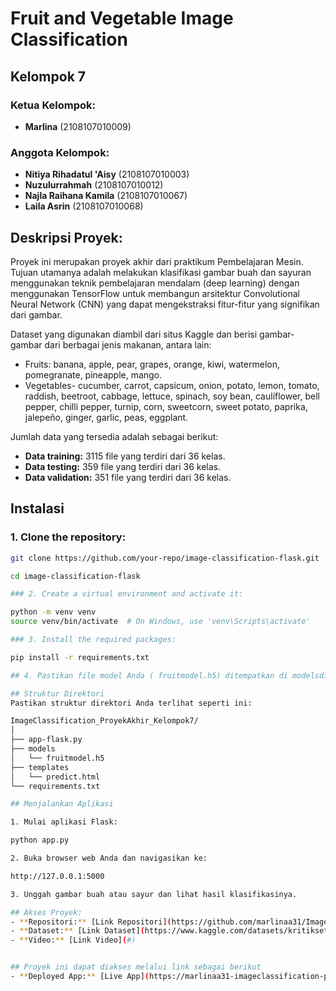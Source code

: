 # Fruit and Vegetable Image Classification

## Kelompok 7

### Ketua Kelompok:
- **Marlina** (2108107010009)

### Anggota Kelompok:
- **Nitiya Rihadatul 'Aisy** (2108107010003)
- **Nuzulurrahmah** (2108107010012)
- **Najla Raihana Kamila** (2108107010067)
- **Laila Asrin** (2108107010068)

## Deskripsi Proyek:
Proyek ini merupakan proyek akhir dari praktikum Pembelajaran Mesin. Tujuan utamanya adalah melakukan klasifikasi gambar buah dan sayuran menggunakan teknik pembelajaran mendalam (deep learning) dengan menggunakan TensorFlow untuk membangun arsitektur Convolutional Neural Network (CNN) yang dapat mengekstraksi fitur-fitur yang signifikan dari gambar.

Dataset yang digunakan diambil dari situs Kaggle dan berisi gambar-gambar dari berbagai jenis makanan, antara lain:

- Fruits: banana, apple, pear, grapes, orange, kiwi, watermelon, pomegranate, pineapple, mango.
- Vegetables- cucumber, carrot, capsicum, onion, potato, lemon, tomato, raddish, beetroot, cabbage, lettuce, spinach, soy bean, cauliflower, bell pepper, chilli pepper, turnip, corn, sweetcorn, sweet potato, paprika, jalepeño, ginger, garlic, peas, eggplant.

Jumlah data yang tersedia adalah sebagai berikut:
- **Data training:** 3115 file yang terdiri dari 36 kelas.
- **Data testing:** 359 file yang terdiri dari 36 kelas.
- **Data validation:** 351 file yang terdiri dari 36 kelas.

## Instalasi

### 1. Clone the repository:

```bash
git clone https://github.com/your-repo/image-classification-flask.git

cd image-classification-flask

### 2. Create a virtual environment and activate it:

python -m venv venv
source venv/bin/activate  # On Windows, use 'venv\Scripts\activate'

### 3. Install the required packages:

pip install -r requirements.txt

## 4. Pastikan file model Anda ( fruitmodel.h5) ditempatkan di modelsdirektori. Jika Anda tidak memiliki file model, Anda perlu melatihnya secara terpisah atau mendownloadnya dari sumber tertentu.

## Struktur Direktori
Pastikan struktur direktori Anda terlihat seperti ini:

ImageClassification_ProyekAkhir_Kelompok7/
│
├── app-flask.py
├── models
│   └── fruitmodel.h5
├── templates
│   └── predict.html
└── requirements.txt

## Menjalankan Aplikasi

1. Mulai aplikasi Flask:

python app.py

2. Buka browser web Anda dan navigasikan ke:

http://127.0.0.1:5000

3. Unggah gambar buah atau sayur dan lihat hasil klasifikasinya.

## Akses Proyek:
- **Repositori:** [Link Repositori](https://github.com/marlinaa31/ImageClassification_ProyekAkhir_Kelompok7)
- **Dataset:** [Link Dataset](https://www.kaggle.com/datasets/kritikseth/fruit-and-vegetable-image-recognition)
- **Video:** [Link Video](#)


## Proyek ini dapat diakses melalui link sebagai berikut
- **Deployed App:** [Live App](https://marlinaa31-imageclassification-proyekakhir-kelompok7-app-zswcbb.streamlit.app/)  

